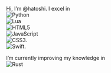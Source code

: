 Hi, I’m @hatoshi. I excel in  
![Python](https://upload.wikimedia.org/wikipedia/commons/c/c3/Python-logo-notext.svg)  
![Lua](https://www.lua.org/images/logo.png)  
![HTML5](https://upload.wikimedia.org/wikipedia/commons/1/1b/HTML5_logo_and_wordmark.svg)  
![JavaScript](https://upload.wikimedia.org/wikipedia/commons/6/63/JavaScript-logo.png)  
![CSS3](https://upload.wikimedia.org/wikipedia/commons/6/64/CSS3_logo_and_wordmark.svg).  
![Swift](https://upload.wikimedia.org/wikipedia/commons/3/38/Swift_logo.svg).

I’m currently improving my knowledge in  
![Rust](https://upload.wikimedia.org/wikipedia/commons/4/4c/Rust_programming_language_black_logo.svg)
